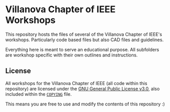 # Villanova Chapter of IEEE Workshops

This repository hosts the files of several of the Villanova Chapter of IEEE's
workshops. Particularly code based files but also CAD files and guidelines.

Everything here is meant to serve an educational purpose. All subfolders are
workshop specific with their own outlines and instructions.

## License

All workshops for the Villanova Chapter of IEEE (all code within this
repository) are licensed under the [GNU General Public License v3.0](https://www.gnu.org/licenses/lgpl-3.0.en.html),
also included within the [`COPYING`](https://github.com/davisgriffin/IEEE_Workshops/blob/main/COPYING) file.

This means you are free to use and modify the contents of this repository :)
